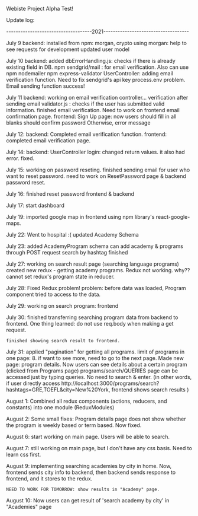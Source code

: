 Webiste Project Alpha Test!

Update log:

------------------------------------2021------------------------------------

July 9
backend:
    installed from npm: morgan, crypto
    using morgan: help to see requests for development
    updated user model


July 10
backend:
    added dbErrorHandling.js:  checks if there is already existing field in DB.
    npm sendgrid/mail : for email verification. Also can use npm nodemailer
    npm express-validator
    UserController: adding email verification function. Need to fix sendgrid's api key process.env problem.
    Email sending function success! 

July 11
backend:
    working on email verification controller... verification after sending email
    validator.js : checks if the user has submitted valid information.
    finished email verification. Need to work on frontend email confirmation page.
frontend:
    Sign Up page: now users should fill in all blanks
                            should confirm password
                    Otherwise, error message

July 12: 
    backend:
        Completed email verification function. 
    frontend:
        completed email verification page.

July 14:
    backend: 
        UserController login: changed return values. it also had error. fixed.

July 15:
    working on password reseting. finished sending email for user who want to reset password.
    need to work on ResetPassword page & backend password reset.

July 16:
    finished reset password frontend & backend

July 17:
    start dashboard

July 19:
    imported google map in frontend using npm library's react-google-maps.

July 22:
    Went to hospital :(
    updated Academy Schema

July 23:
    added AcademyProgram schema
    can add academy & programs through POST request
    search by hashtag finished

July 27:
    working on search result page (searching language programs)
    created new redux - getting academy programs. Redux not working.
    why?? cannot set redux's program state in reducer.

July 28:
    Fixed Redux problem!
    problem: before data was loaded, Program component tried to access to the data.

July 29:
    working on search program: frontend

July 30:
    finished transferring searching program data from backend to frontend. 
    One thing learned: do not use req.body when making a get request.

    finished showing search result to frontend.

July 31:
    applied "pagination" for getting all programs. limit of programs in one page: 8. if want to see more, need to go to the next page.
    Made new page: program details. Now users can see details about a certain program (clicked from Programs page)
    programs/search/QUERIES page can be accessed just by typing queries. No need to search & enter. (in other words, if user directly access http://localhost:3000/programs/search?hashtags=GRE,TOEFL&city=New%20York, frontend shows search results )

August 1:
    Combined all redux components (actions, reducers, and constants) into one module (ReduxModules)

August 2:
    Some small fixes: Program details page does not show whether the program is weekly based or term based. Now fixed.

August 6:
    start working on main page. Users will be able to search.

August 7:
    still working on main page, but I don't have any css basis. Need to learn css first.

August 9:
    implementing searching academies by city in home. Now, frontend sends city info to backend, then backend sends response to frontend, and it stores to the redux.

    NEED TO WORK FOR TOMORROW: show results in "Academy" page.

August 10:
    Now users can get result of 'search academy by city' in "Academies" page